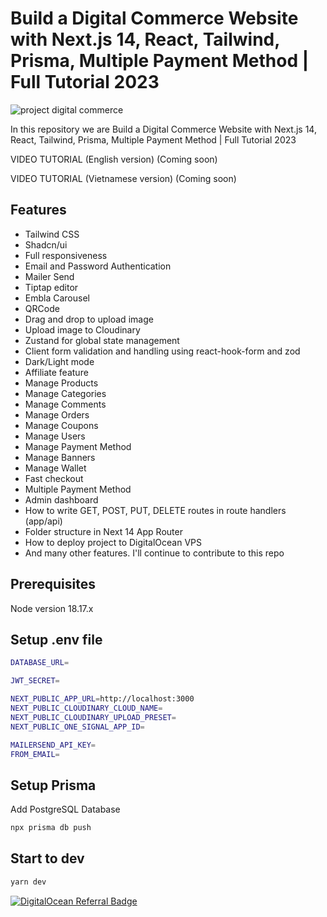 # Build a Digital Commerce Website with Next.js 14, React, Tailwind, Prisma, Multiple Payment Method | Full Tutorial 2023

![project digital commerce](https://github.com/kungfu321/project-digital-commerce/assets/10558363/cd95ce3d-2b49-4620-8314-6b0602de4254)

In this repository we are Build a Digital Commerce Website with Next.js 14, React, Tailwind, Prisma, Multiple Payment Method | Full Tutorial 2023

VIDEO TUTORIAL (English version) (Coming soon)

VIDEO TUTORIAL (Vietnamese version) (Coming soon)

## Features
- Tailwind CSS
- Shadcn/ui
- Full responsiveness
- Email and Password Authentication
- Mailer Send
- Tiptap editor
- Embla Carousel
- QRCode
- Drag and drop to upload image
- Upload image to Cloudinary
- Zustand for global state management
- Client form validation and handling using react-hook-form and zod
- Dark/Light mode
- Affiliate feature
- Manage Products
- Manage Categories
- Manage Comments
- Manage Orders
- Manage Coupons
- Manage Users
- Manage Payment Method
- Manage Banners
- Manage Wallet
- Fast checkout
- Multiple Payment Method
- Admin dashboard
- How to write GET, POST, PUT, DELETE routes in route handlers (app/api)
- Folder structure in Next 14 App Router
- How to deploy project to DigitalOcean VPS
- And many other features. I'll continue to contribute to this repo

## Prerequisites
Node version 18.17.x
## Setup .env file

```bash
DATABASE_URL=

JWT_SECRET=

NEXT_PUBLIC_APP_URL=http://localhost:3000
NEXT_PUBLIC_CLOUDINARY_CLOUD_NAME=
NEXT_PUBLIC_CLOUDINARY_UPLOAD_PRESET=
NEXT_PUBLIC_ONE_SIGNAL_APP_ID=

MAILERSEND_API_KEY=
FROM_EMAIL=
```

## Setup Prisma
Add PostgreSQL Database

```bash
npx prisma db push
```

## Start to dev

```bash
yarn dev
```

[![DigitalOcean Referral Badge](https://web-platforms.sfo2.digitaloceanspaces.com/WWW/Badge%203.svg)](https://www.digitalocean.com/?refcode=6698433893d7&utm_campaign=Referral_Invite&utm_medium=Referral_Program&utm_source=badge)
